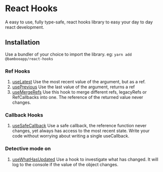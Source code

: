 # React Hooks

A easy to use, fully type-safe, react hooks library to easy your day to day react development.

## Installation
Use a bundler of your choice to import the library.
eg: `yarn add @bambooapp/react-hooks`


### Ref Hooks
1. [useLatest](./useLatest/index.js)
    Use the most recent value of the argument, but as a ref.
1. [usePrevious](./usePrevious/index.js)
    Use the last value of the argument, returns a ref
1. [useMergeRefs](./useMergeRefs//index.js)
    Use this hook to merge different refs, legacyRefs or RefCallbacks into one.
    The reference of the returned value never changes.

### Callback Hooks
1. [useSafeCallback](./useSafeCallback/index.js)
    Use a safe callback, the reference function never changes, yet always has access to the most recent state.
    Write your code without worrying about writing a single useCallback.

### Detective mode on
1. [useWhatHasUpdated](./useWhatHasUpdated/index.js)
    Use a hook to investigate what has changed. It will log to the console if the value of the object changes.